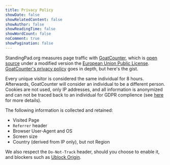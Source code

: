```yaml
---
title: Privacy Policy
showDate: false
showRelatedContent: false
showAuthor: false
showReadingTime: false
showWordCount: false
noComment: true
showPagination: false
---
```


StandingPad.org measures page traffic with [GoatCounter](goatcounter.com), which is [open source](https://github.com/arp242/goatcounter) under a modified version the [European Union Public License](https://github.com/arp242/goatcounter/blob/master/LICENSE). [GoatCounter's privacy policy](https://www.goatcounter.com/help/privacy) goes in depth, but here's the gist.

Every unique visitor is considered the same individual for 8 hours. Afterwards, GoatCounter will consider an individual to be a different person. Cookies are not used, only IP addresses, and all information is anonymized and can not be traced back to an individual for GDPR complience (see [here](https://goatcounter.com/help/gdpr) for more details).

The following information is collected and retained:
- Visited Page
- `Referrer` header
- Browser User-Agent and OS 
- Screen size
- Country (derived from IP only), but not Region

We also respect the `Do-Not-Track` header, should you choose to enable it, and blockers such as [Ublock Origin](https://github.com/gorhill/uBlock).
